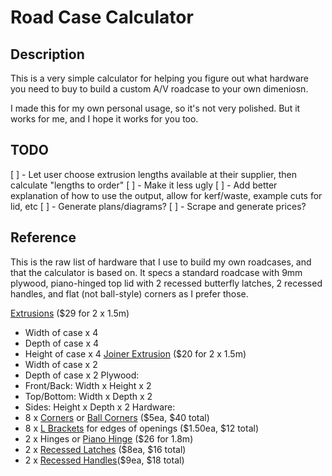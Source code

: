 # Road Case Calculator

## Description

This is a very simple calculator for helping you figure out what hardware you need to buy to build a custom A/V roadcase to your own dimeniosn.

I made this for my own personal usage, so it's not very polished. But it works for me, and I hope it works for you too.

## TODO

[ ] - Let user choose extrusion lengths available at their supplier, then calculate "lengths to order"
[ ] - Make it less ugly
[ ] - Add better explanation of how to use the output, allow for kerf/waste, example cuts for lid, etc
[ ] - Generate plans/diagrams?
[ ] - Scrape and generate prices?

## Reference

This is the raw list of hardware that I use to build my own roadcases, and that the calculator is based on. It specs a standard roadcase with 9mm plywood, piano-hinged top lid with 2 recessed butterfly latches, 2 recessed handles, and flat (not ball-style) corners as I prefer those.

[Extrusions](https://www.titanav.co/collections/road-case-hardware/products/titan-av-road-case-angle-joiner-extrusion-30mm) ($29 for 2 x 1.5m)
- Width of case x 4
- Depth of case x 4
- Height of case x 4
[Joiner Extrusion](https://www.titanav.co/collections/road-case-hardware/products/titan-av-road-case-hybrid-joiner-aluminium-extrusion-9mm) ($20 for 2 x 1.5m)
- Width of case x 2
- Depth of case x 2
Plywood:
- Front/Back: Width x Height x 2
- Top/Bottom: Width x Depth x 2
- Sides: Height x Depth x 2
Hardware:
- 8 x [Corners](https://www.titanav.co/collections/road-case-hardware/products/titan-av-road-case-flat-corner-chrome) or [Ball Corners](https://www.titanav.co/collections/road-case-hardware/products/titan-av-road-case-ball-corner-chrome) ($5ea, $40 total)
- 8 x [L Brackets](https://www.titanav.co/collections/road-case-hardware/products/titan-av-l-brace-plate-30mm-cut-corners-chrome) for edges of openings ($1.50ea, $12 total)
- 2 x Hinges or [Piano Hinge](https://www.titanav.co/collections/road-case-hardware/products/titan-av-punched-piano-hinge-road-case-1-8m) ($26 for 1.8m)
- 2 x [Recessed Latches](https://www.titanav.co/collections/road-case-hardware/products/titan-av-road-case-butterfly-latch-catch-recessed-medium) ($8ea, $16 total)
- 2 x [Recessed Handles](https://www.titanav.co/collections/road-case-hardware/products/titan-av-recessed-spring-loaded-handle-chrome)($9ea, $18 total)
